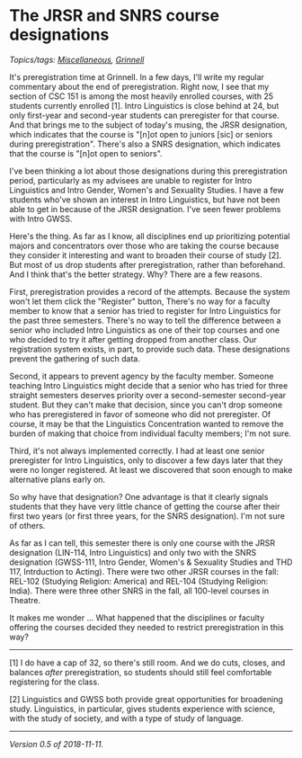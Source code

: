 The JRSR and SNRS course designations
=====================================

*Topics/tags: [Miscellaneous](index-misc), [Grinnell](index-grinnell)*

It's preregistration time at Grinnell.  In a few days, I'll write my
regular commentary about the end of preregistration.  Right now, I see
that my section of CSC 151 is among the most heavily enrolled courses,
with 25 students currently enrolled [1].  Intro Linguistics is close
behind at 24, but only first-year and second-year students can preregister
for that course.  And that brings me to the subject of today's musing,
the JRSR designation, which indicates that the course is "[n]ot open to
juniors [sic] or seniors during preregistration".  There's also a SNRS
designation, which indicates that the course is "[n]ot open to seniors".

I've been thinking a lot about those designations during this
preregistration period, particularly as my advisees are unable to register
for Intro Linguistics and Intro Gender, Women's and Sexuality Studies.
I have a few students who've shown an interest in Intro Linguistics,
but have not been able to get in because of the JRSR designation.  I've
seen fewer problems with Intro GWSS.

Here's the thing.  As far as I know, all disciplines end up prioritizing
potential majors and concentrators over those who are taking the course
because they consider it interesting and want to broaden their course
of study [2].  But most of us drop students after preregistration,
rather than beforehand.  And I think that's the better strategy.  Why?
There are a few reasons.

First, preregistration provides a record of the attempts.  Because the
system won't let them click the "Register" button, There's no way for
a faculty member to know that a senior has tried to register for Intro
Linguistics for the past three semesters.  There's no way to tell the
difference between a senior who included Intro Linguistics as one of
their top courses and one who decided to try it after getting dropped
from another class.  Our registration system exists, in part, to provide
such data.  These designations prevent the gathering of such data.

Second, it appears to prevent agency by the faculty member.  Someone
teaching Intro Linguistics might decide that a senior who has tried
for three straight semesters deserves priority over a second-semester
second-year student.  But they can't make that decision, since you
can't drop someone who has preregistered in favor of someone who did
not preregister.  Of course, it may be that the Linguistics Concentration
wanted to remove the burden of making that choice from individual faculty
members; I'm not sure.

Third, it's not always implemented correctly.  I had at least one senior
preregister for Intro Linguistics, only to discover a few days later
that they were no longer registered.  At least we discovered that soon
enough to make alternative plans early on.

So why have that designation?  One advantage is that it clearly signals
students that they have very little chance of getting the course after 
their first two years (or first three years, for the SNRS designation).
I'm not sure of others.

As far as I can tell, this semester there is only one course with the
JRSR designation (LIN-114, Intro Linguistics) and only two with the
SNRS designation (GWSS-111, Intro Gender, Women's & Sexuality Studies
and THD 117, Intrduction to Acting).  There were two other JRSR courses
in the fall: REL-102 (Studying Religion: America) and REL-104 (Studying
Religion: India).  There were three other SNRS in the fall, all 100-level
courses in Theatre.

It makes me wonder ... What happened that the disciplines or faculty
offering the courses decided they needed to restrict preregistration
in this way?

---

[1] I do have a cap of 32, so there's still room.  And we do cuts,
closes, and balances *after* preregistration, so students should still
feel comfortable registering for the class.

[2] Linguistics and GWSS both provide great opportunities for broadening
study.  Linguistics, in particular, gives students experience with
science, with the study of society, and with a type of study of language.

---

*Version 0.5 of 2018-11-11.*
